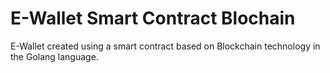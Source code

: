 # E-Wallet Smart Contract Blochain

E-Wallet created using a smart contract based on Blockchain technology in the Golang language.